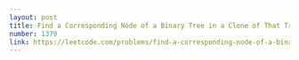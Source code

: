 ```yaml
---
layout: post
title: Find a Corresponding Node of a Binary Tree in a Clone of That Tree
number: 1379
link: https://leetcode.com/problems/find-a-corresponding-node-of-a-binary-tree-in-a-clone-of-that-tree
---
```

